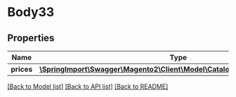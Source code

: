 # Body33

## Properties
Name | Type | Description | Notes
------------ | ------------- | ------------- | -------------
**prices** | [**\SpringImport\Swagger\Magento2\Client\Model\CatalogDataTierPriceInterface[]**](CatalogDataTierPriceInterface.md) |  | 

[[Back to Model list]](../README.md#documentation-for-models) [[Back to API list]](../README.md#documentation-for-api-endpoints) [[Back to README]](../README.md)


